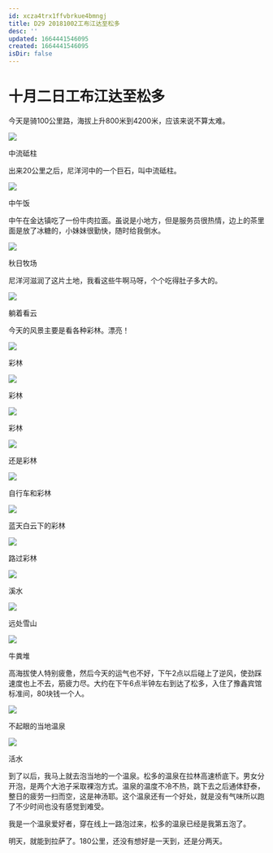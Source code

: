 ```yaml
---
id: xcza4trx1ffvbrkue4bmngj
title: D29 20181002工布江达至松多
desc: ''
updated: 1664441546095
created: 1664441546095
isDir: false
---
```

# 十月二日工布江达至松多

今天是骑100公里路，海拔上升800米到4200米，应该来说不算太难。

![](https://ridemypic.oss-cn-chengdu.aliyuncs.com/rideimg/2616645-2a215b272793cd2e.jpg)  

中流砥柱

出来20公里之后，尼洋河中的一个巨石，叫中流砥柱。

![](https://ridemypic.oss-cn-chengdu.aliyuncs.com/rideimg/2616645-42dee0c9da2057c7.jpg)  

中午饭

中午在金达镇吃了一份牛肉拉面。虽说是小地方，但是服务员很热情，边上的茶里面是放了冰糖的，小妹妹很勤快，随时给我倒水。

![](https://ridemypic.oss-cn-chengdu.aliyuncs.com/rideimg/2616645-53a0cebf2912c8f5.jpg)  

秋日牧场

尼洋河滋润了这片土地，我看这些牛啊马呀，个个吃得肚子多大的。

![](https://ridemypic.oss-cn-chengdu.aliyuncs.com/rideimg/2616645-50a2b202cfe337ae.jpg)  

躺着看云

今天的风景主要是看各种彩林。漂亮！

![](https://ridemypic.oss-cn-chengdu.aliyuncs.com/rideimg/2616645-6bf574bf5caada5d.jpg)  

彩林

![](https://ridemypic.oss-cn-chengdu.aliyuncs.com/rideimg/2616645-3130e597fd4c8139.jpg)  

彩林

![](https://ridemypic.oss-cn-chengdu.aliyuncs.com/rideimg/2616645-6087cad2c3ac95b3.jpg)  

彩林

![](https://ridemypic.oss-cn-chengdu.aliyuncs.com/rideimg/2616645-ff9eb1176650aa8a.jpg)  

还是彩林

![](https://ridemypic.oss-cn-chengdu.aliyuncs.com/rideimg/2616645-920f2a7c85d21bcf.jpg)  

自行车和彩林

![](https://ridemypic.oss-cn-chengdu.aliyuncs.com/rideimg/2616645-379d27f5761cda9e.jpg)  

蓝天白云下的彩林

![](https://ridemypic.oss-cn-chengdu.aliyuncs.com/rideimg/2616645-864d71c97dbb4534.jpg)  

路过彩林

![](https://ridemypic.oss-cn-chengdu.aliyuncs.com/rideimg/2616645-f7045eaaf55d4bf5.jpg)  

溪水

![](https://ridemypic.oss-cn-chengdu.aliyuncs.com/rideimg/2616645-b590b6f918f5da7b.jpg)  

远处雪山

![](https://ridemypic.oss-cn-chengdu.aliyuncs.com/rideimg/2616645-33c1c4114f715af2.jpg)  

牛粪堆

高海拔使人特别疲惫，然后今天的运气也不好，下午2点以后碰上了逆风，使劲踩速度也上不去，筋疲力尽。大约在下午6点半钟左右到达了松多，入住了豫鑫宾馆标准间，80块钱一个人。

![](https://ridemypic.oss-cn-chengdu.aliyuncs.com/rideimg/2616645-5ab8aed72a6a4262.jpg)  

不起眼的当地温泉

![](https://ridemypic.oss-cn-chengdu.aliyuncs.com/rideimg/2616645-0d9b4618c4f6265b.jpg)  

活水

到了以后，我马上就去泡当地的一个温泉。松多的温泉在拉林高速桥底下。男女分开泡，是两个大池子采取裸泡方式。温泉的温度不冷不热，跳下去之后通体舒泰，整日的疲劳一扫而空，这是神汤耶。这个温泉还有一个好处，就是没有气味所以跑了不少时间也没有感觉到难受。  

我是一个温泉爱好者，穿在线上一路泡过来，松多的温泉已经是我第五泡了。

明天，就能到拉萨了。180公里，还没有想好是一天到，还是分两天。

